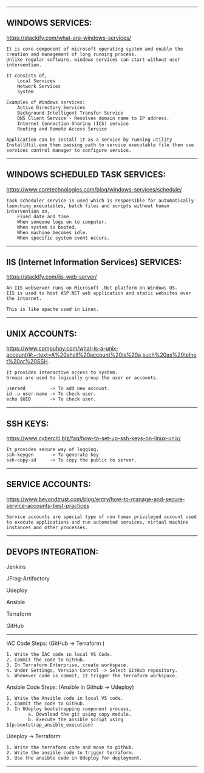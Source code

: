 ---------------------------------------------------------------------------------------------------------
WINDOWS SERVICES: 
---------------------------------------------------------------------------------------------------------
https://stackify.com/what-are-windows-services/

    It is core component of microsoft operating system and enable the creation and management of long running process. 
    Unlike regular software, windows services can start without user intervention. 

    It consists of, 
        Local Services 
        Network Services 
        System 
    
    Examples of Windows services: 
        Active Directory Services 
        Background Intelligent Transfer Service 
        DNS Client Service - Resolves domain name to IP address. 
        Internet Connection Sharing (ICS) service 
        Routing and Remote Access Service 

    Application can be install it as a service by running utility InstallUtil.exe then passing path to service executable file then use services control manager to configure service. 

---------------------------------------------------------------------------------------------------------
WINDOWS SCHEDULED TASK SERVICES: 
---------------------------------------------------------------------------------------------------------
https://www.coretechnologies.com/blog/windows-services/schedule/

    Task scheduler service is used which is responsible for automatically launching executables, batch files and scripts without human intervention on, 
        Fixed date and time.
        When someone logs on to computer. 
        When system is booted. 
        When machine becomes idle. 
        When specific system event occurs. 

---------------------------------------------------------------------------------------------------------
IIS (Internet Information Services) SERVICES: 
---------------------------------------------------------------------------------------------------------
https://stackify.com/iis-web-server/

    An IIS webserver runs on Microsoft .Net platform on Windows OS. 
    IIS is used to host ASP.NET web application and static websites over the internet. 

    This is like apache used in Linux. 


---------------------------------------------------------------------------------------------------------
UNIX ACCOUNTS: 
---------------------------------------------------------------------------------------------------------
https://www.compuhoy.com/what-is-a-unix-account/#:~:text=A%20shell%20account%20is%20a,such%20as%20telnet%20or%20SSH.

    It provides interactive access to system. 
    Groups are used to logically group the user or accounts. 

    useradd         -> To add new account. 
    id -u user-name -> To check user.  
    echo $UID       -> To check user. 


---------------------------------------------------------------------------------------------------------
SSH KEYS: 
---------------------------------------------------------------------------------------------------------
https://www.cyberciti.biz/faq/how-to-set-up-ssh-keys-on-linux-unix/

    It provides secure way of logging. 
    ssh-keygen      -> To generate key 
    ssh-copy-id     -> To copy the public to server. 

---------------------------------------------------------------------------------------------------------
SERVICE ACCOUNTS: 
---------------------------------------------------------------------------------------------------------
https://www.beyondtrust.com/blog/entry/how-to-manage-and-secure-service-accounts-best-practices

    Service accounts are special type of non human privileged account used to execute applications and run automated services, virtual machine instances and other processes. 


---------------------------------------------------------------------------------------------------------
DEVOPS INTEGRATION: 
---------------------------------------------------------------------------------------------------------

Jenkins 

JFrog-Artifactory 

Udeploy 

Ansible 

Terraform 

GitHub

---------------------------------------------------------------------------------------------------------

IAC Code Steps: (GitHub -> Terraform )

    1. Write the IAC code in local VS Code. 
    2. Commit the code to GitHub.
    3. In Terraform Enterprise, create workspace.
    4. Under Settings, Version Control -> Select GitHub repository. 
    5. Whenever code is commit, it trigger the terraform workspace. 

Ansible Code Steps: (Ansible in Github -> Udeploy)

    1. Write the Ansible code in local VS code. 
    2. Commit the code to GitHub.
    3. In Udeploy bootstrapping component process, 
            a. Download the git using copy module.
            b. Execute the ansible script using ${p:bootstrap_ansible_execution}
    
Udeploy -> Terraform: 

    1. Write the terraform code and move to github. 
    2. Write the ansible code to trigger terraform. 
    3. Use the ansible code in Udeploy for deployment. 

---------------------------------------------------------------------------------------------------------

